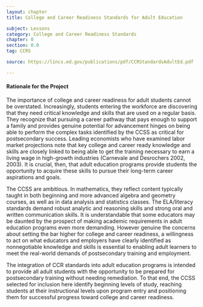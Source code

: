 ```yaml
---
layout: chapter
title: College and Career Readiness Standards for Adult Education

subject: Lessons
category: College and Career Readiness Standards
chapter: 0
section: 0.0
tag: CCRS

source: https://lincs.ed.gov/publications/pdf/CCRStandardsAdultEd.pdf

---
```

#### Rationale for the Project

The importance of college and career readiness for adult students cannot be overstated. Increasingly, students entering the workforce are discovering that they need critical knowledge and skills that are used on a regular basis. They recognize that pursuing a career pathway that pays enough to support a family and provides genuine potential for advancement hinges on being able to perform the complex tasks identified by the CCSS as critical for postsecondary success. Leading economists who have examined labor market projections note that key college and career ready knowledge and skills are closely linked to being able to get the training necessary to earn a living wage in high-growth industries (Carnevale and Desrochers 2002, 2003). It is crucial, then, that adult education programs provide students the opportunity to acquire these skills to pursue their long-term career aspirations and goals.

The CCSS are ambitious. In mathematics, they reflect content typically taught in both beginning and more advanced algebra and geometry courses, as well as in data analysis and statistics classes. The ELA/literacy standards demand robust analytic and reasoning skills and strong oral and written communication skills. It is understandable that some educators may be daunted by the prospect of making academic requirements in adult education programs even more demanding. However genuine the concerns about setting the bar higher for college and career readiness, a willingness to act on what educators and employers have clearly identified as nonnegotiable knowledge and skills is essential to enabling adult learners to meet the real-world demands of postsecondary training and employment.

The integration of CCR standards into adult education programs is intended to provide all adult students with the opportunity to be prepared for postsecondary training without needing remediation. To that end, the CCSS selected for inclusion here identify beginning levels of study, reaching students at their instructional levels upon program entry and positioning them for successful progress toward college and career readiness.
